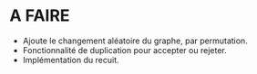 # A FAIRE

- Ajoute le changement aléatoire du graphe, par permutation.
- Fonctionnalité de duplication pour accepter ou rejeter.
- Implémentation du recuit.
